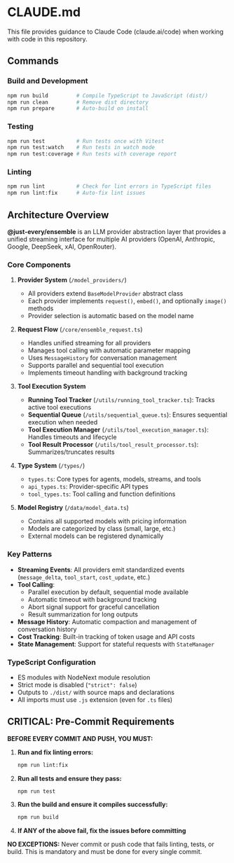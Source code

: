 # CLAUDE.md

This file provides guidance to Claude Code (claude.ai/code) when working with code in this repository.

## Commands

### Build and Development
```bash
npm run build         # Compile TypeScript to JavaScript (dist/)
npm run clean         # Remove dist directory
npm run prepare       # Auto-build on install
```

### Testing
```bash
npm run test          # Run tests once with Vitest
npm run test:watch    # Run tests in watch mode
npm run test:coverage # Run tests with coverage report
```

### Linting
```bash
npm run lint          # Check for lint errors in TypeScript files
npm run lint:fix      # Auto-fix lint issues
```

## Architecture Overview

**@just-every/ensemble** is an LLM provider abstraction layer that provides a unified streaming interface for multiple AI providers (OpenAI, Anthropic, Google, DeepSeek, xAI, OpenRouter).

### Core Components

1. **Provider System** (`/model_providers/`)
   - All providers extend `BaseModelProvider` abstract class
   - Each provider implements `request()`, `embed()`, and optionally `image()` methods
   - Provider selection is automatic based on the model name

2. **Request Flow** (`/core/ensemble_request.ts`)
   - Handles unified streaming for all providers
   - Manages tool calling with automatic parameter mapping
   - Uses `MessageHistory` for conversation management
   - Supports parallel and sequential tool execution
   - Implements timeout handling with background tracking

3. **Tool Execution System**
   - **Running Tool Tracker** (`/utils/running_tool_tracker.ts`): Tracks active tool executions
   - **Sequential Queue** (`/utils/sequential_queue.ts`): Ensures sequential execution when needed
   - **Tool Execution Manager** (`/utils/tool_execution_manager.ts`): Handles timeouts and lifecycle
   - **Tool Result Processor** (`/utils/tool_result_processor.ts`): Summarizes/truncates results

4. **Type System** (`/types/`)
   - `types.ts`: Core types for agents, models, streams, and tools
   - `api_types.ts`: Provider-specific API types
   - `tool_types.ts`: Tool calling and function definitions

5. **Model Registry** (`/data/model_data.ts`)
   - Contains all supported models with pricing information
   - Models are categorized by class (small, large, etc.)
   - External models can be registered dynamically

### Key Patterns

- **Streaming Events**: All providers emit standardized events (`message_delta`, `tool_start`, `cost_update`, etc.)
- **Tool Calling**: 
  - Parallel execution by default, sequential mode available
  - Automatic timeout with background tracking
  - Abort signal support for graceful cancellation
  - Result summarization for long outputs
- **Message History**: Automatic compaction and management of conversation history
- **Cost Tracking**: Built-in tracking of token usage and API costs
- **State Management**: Support for stateful requests with `StateManager`

### TypeScript Configuration

- ES modules with NodeNext module resolution
- Strict mode is disabled (`"strict": false`)
- Outputs to `./dist/` with source maps and declarations
- All imports must use `.js` extension (even for `.ts` files)

## CRITICAL: Pre-Commit Requirements

**BEFORE EVERY COMMIT AND PUSH, YOU MUST:**

1. **Run and fix linting errors:**
   ```bash
   npm run lint:fix
   ```

2. **Run all tests and ensure they pass:**
   ```bash
   npm run test
   ```

3. **Run the build and ensure it compiles successfully:**
   ```bash
   npm run build
   ```

4. **If ANY of the above fail, fix the issues before committing**

**NO EXCEPTIONS:** Never commit or push code that fails linting, tests, or build. This is mandatory and must be done for every single commit.